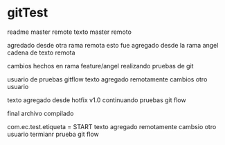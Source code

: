 # gitTest
readme master remote
texto master remoto

agredado desde otra rama remota
esto fue agregado desde la rama angel
cadena de texto remota

cambios hechos en rama feature/angel
realizando pruebas de git

usuario de pruebas gitflow
texto agregado remotamente
cambios otro usuario

texto agregado desde hotfix v1.0
continuando pruebas git flow

final archivo compilado

com.ec.test.etiqueta = START
texto agregado remotamente
cambsio otro usuario
termianr prueba git flow
